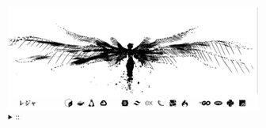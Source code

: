<img src="./banner.png">
<details><summary> :: </summary>
<!--START_SECTION:waka-->

```
From: 09 August 2024 - To: 16 April 2025

Total Time: 1,276 hrs 26 mins

Python                     370 hrs 21 mins ///////------------------   26.87 %
PHP                        223 hrs 9 mins  ////---------------------   16.19 %
Markdown                   208 hrs 52 mins ////---------------------   15.16 %
Other                      101 hrs 49 mins //-----------------------   07.39 %
```

<!--END_SECTION:waka-->
</details>
